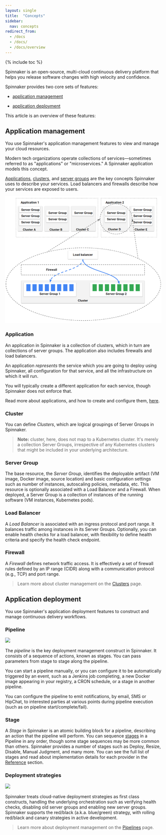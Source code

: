 ```yaml
---
layout: single
title:  "Concepts"
sidebar:
  nav: concepts
redirect_from:
  - /docs
  - /docs/
  - /docs/overview
---
```


{% include toc %}

Spinnaker is an open-source, multi-cloud continuous delivery platform that helps
you release software changes with high velocity and confidence.

Spinnaker provides two core sets of features:

* [application management](#application-management)

* [application deployment](#application-deployment)

This article is an overview of these features:

## Application management

You use Spinnaker's application management features to view and manage your
cloud resources.

Modern tech organizations operate collections of services&mdash;sometimes
referred to as "applications" or "microservices." A Spinnaker application models
this concept.

[Applications](#application), [clusters](#cluster), and [server
groups](#server-group) are the key concepts Spinnaker uses to describe your
services. Load balancers and firewalls describe how your services are exposed to
users.

![](clusters.png)

### Application

An application in Spinnaker is a collection of clusters, which in turn are
collections of server groups. The application also includes firewalls and load
balancers.

An application *represents* the service which you are going to deploy using
Spinnaker, all configuration for that service, and all the infrastructure on
which it will run.

You will typically create a different application for each service, though
Spinnaker does not enforce that.

Read more about applications, and how to create and configure them,
[here](/guides/user/applications/).

### Cluster

You can define *Clusters*, which are logical groupings of Server Groups in
Spinnaker.

> **Note:** cluster, here, does not map to a Kubernetes cluster. It's merely a
> collection Server Groups, irrespective of any Kubernetes clusters that might
be included in your underlying architecture.

### Server Group

The base resource, the *Server Group*, identifies the deployable artifact (VM image, Docker image, source location) and basic configuration settings such as number of instances, autoscaling policies, metadata, etc.
This resource is optionally associated with a Load Balancer and a Firewall.
When deployed, a Server Group is a collection of instances of the running
software (VM instances, Kubernetes pods).

### Load Balancer

A *Load Balancer* is associated with an ingress protocol and port range. It balances traffic among instances in its Server Groups. Optionally, you can enable health checks for a load balancer, with flexibility to define health criteria and specify the health check endpoint.

### Firewall

A *Firewall* defines network traffic access. It is effectively a set of firewall rules defined by an IP range (CIDR) along with a communication protocol (e.g., TCP) and port range.

> Learn more about cluster management on the [Clusters](/concepts/clusters/) page.

## Application deployment

You use Spinnaker's application deployment features to construct and manage continuous delivery workflows.

### Pipeline

![](pipelines.png)

The *pipeline* is the key deployment management construct in Spinnaker.
It consists of a sequence of actions, known as stages. You can pass parameters
from stage to stage along the pipeline.

You can start a pipeline manually, or you can configure it to be automatically
triggered by an event, such as a Jenkins job completing, a new Docker image appearing in your registry, a CRON schedule, or a stage in another pipeline.

You can configure the pipeline to emit notifications, by email, SMS or HipChat,
to interested parties at various points during pipeline execution (such as on
pipeline start/complete/fail).

### Stage

A *Stage* in Spinnaker is an atomic building block for a pipeline, describing an
action that the pipeline will perform. You can sequence
[stages](/reference/pipeline/stages/) in a Pipeline in any order, though some
stage sequences may be more common than others. Spinnaker provides a number of
stages such as Deploy, Resize, Disable, Manual Judgment, and many more. You can
see the full list of stages and read about implementation details for each
provider in the [Reference](/reference/providers) section.

### Deployment strategies

![](deployment-strategies.png)

Spinnaker treats cloud-native deployment strategies as first class constructs, handling the underlying orchestration such as verifying health checks, disabling old server groups and enabling new server groups. Spinnaker supports the red/black (a.k.a. blue/green) strategy, with rolling red/black and canary strategies in active development.

> Learn more about deployment management on the [Pipelines](/concepts/pipelines/) page.

